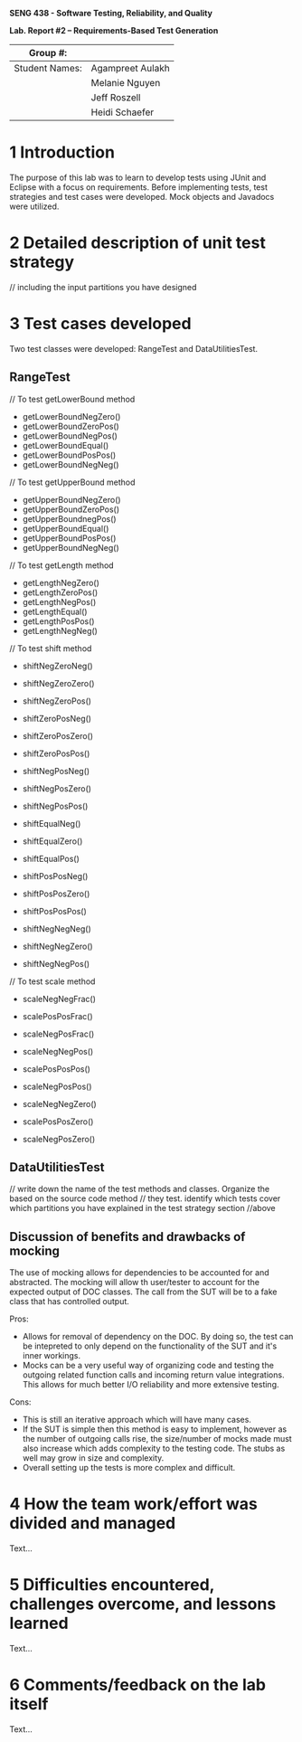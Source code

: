 **SENG 438 - Software Testing, Reliability, and Quality**

**Lab. Report \#2 – Requirements-Based Test Generation**

| Group \#:      |     |
| -------------- | --- |
| Student Names: |  Agampreet Aulakh   |
|                |  Melanie Nguyen   |
|                |  Jeff Roszell   |
|                |  Heidi Schaefer   |

# 1 Introduction

The purpose of this lab was to learn to develop tests using JUnit and Eclipse
with a focus on requirements. Before implementing tests, test strategies and test
cases were developed. Mock objects and Javadocs were utilized.

# 2 Detailed description of unit test strategy

// including the input partitions you have designed

# 3 Test cases developed

Two test classes were developed: RangeTest and DataUtilitiesTest.

## RangeTest
// To test getLowerBound method
- getLowerBoundNegZero()
- getLowerBoundZeroPos()
- getLowerBoundNegPos()
- getLowerBoundEqual()
- getLowerBoundPosPos()
- getLowerBoundNegNeg()

// To test getUpperBound method
- getUpperBoundNegZero()
- getUpperBoundZeroPos()
- getUpperBoundnegPos()
- getUpperBoundEqual()
- getUpperBoundPosPos()
- getUpperBoundNegNeg()

// To test getLength method
- getLengthNegZero()
- getLengthZeroPos()
- getLengthNegPos()
- getLengthEqual()
- getLengthPosPos()
- getLengthNegNeg()

// To test shift method
- shiftNegZeroNeg()
- shiftNegZeroZero()
- shiftNegZeroPos()

- shiftZeroPosNeg()
- shiftZeroPosZero()
- shiftZeroPosPos()

- shiftNegPosNeg()
- shiftNegPosZero()
- shiftNegPosPos()

- shiftEqualNeg()
- shiftEqualZero()
- shiftEqualPos()

- shiftPosPosNeg()
- shiftPosPosZero()
- shiftPosPosPos()

- shiftNegNegNeg()
- shiftNegNegZero()
- shiftNegNegPos()
    
// To test scale method
- scaleNegNegFrac()
- scalePosPosFrac()
- scaleNegPosFrac()

- scaleNegNegPos()
- scalePosPosPos()
- scaleNegPosPos()

- scaleNegNegZero()
- scalePosPosZero()
- scaleNegPosZero()

## DataUtilitiesTest


// write down the name of the test methods and classes. Organize the based on
the source code method // they test. identify which tests cover which partitions
you have explained in the test strategy section //above

## Discussion of benefits and drawbacks of mocking

The use of mocking allows for dependencies to be accounted for and abstracted. The mocking will allow th user/tester to account for the expected output of DOC classes. The call from the SUT will be to a fake class that has controlled output.

Pros:
- Allows for removal of dependency on the DOC. By doing so, the test can be intepreted to only depend on the functionality of the SUT and it's inner workings.
- Mocks can be a very useful way of organizing code and testing the outgoing related function calls and incoming return value integrations. This allows for much better I/O reliability and more extensive testing.

Cons:
- This is still an iterative approach which will have many cases.
- If the SUT is simple then this method is easy to implement, however as the number of outgoing calls rise, the size/number of mocks made must also increase which adds complexity to the testing code. The stubs as well may grow in size and complexity.
- Overall setting up the tests is more complex and difficult.

# 4 How the team work/effort was divided and managed

Text…

# 5 Difficulties encountered, challenges overcome, and lessons learned

Text…

# 6 Comments/feedback on the lab itself

Text…
